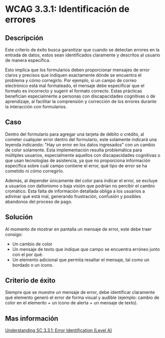 # WCAG 3.3.1: Identificación de errores

## Descripción

Este criterio de éxito busca garantizar que cuando se detectan errores en la entrada de datos, estos sean identificados claramente y descritos al usuario de manera específica.

Esto implica que los formularios deben proporcionar mensajes de error claros y precisos que indiquen exactamente dónde se encuentra el problema y cómo corregirlo. Por ejemplo, si un campo de correo electrónico está mal formateado, el mensaje debe especificar que el formato es incorrecto y sugerir el formato correcto. Estas prácticas benefician especialmente a personas con discapacidades cognitivas o de aprendizaje, al facilitar la comprensión y corrección de los errores durante la interacción con formularios.

## Caso

Dentro del formulario para agregar una tarjeta de débito o crédito, al cometer cualquier error dentro del formulario, este solamente indicará una leyenda indicando: "Hay un error en los datos ingresados" con un cambio de color solamente. Esta implementación resulta problemática para múltiples usuarios, especialmente aquellos con discapacidades cognitivas o que usan tecnologías de asistencia, ya que no proporciona información específica sobre cuál campo contiene el error, qué tipo de error se ha cometido ni cómo corregirlo. 

Además, al depender únicamente del color para indicar el error, se excluye a usuarios con daltonismo o baja visión que podrían no percibir el cambio cromático. Esta falta de información detallada obliga a los usuarios a adivinar qué está mal, generando frustración, confusión y posibles abandonos del proceso de pago.

## Solución

Al momento de mostrar en pantalla un mensaje de error, este debe traer consigo:

- Un cambio de color
- Un mensaje de texto que indique que campo se encuentra erróneo junto con el por qué.
- Un elemento adicional que permita resaltar el mensaje, tal como un bordado o un icono.

## Criterio de éxito

Siempre que se muestre un mensaje de error, debe identificar claramente qué elemento generó el error de forma visual y audible (ejemplo: cambio de color en el elemento + un icono de alerta + un mensaje de texto).

## Mas información

[Understanding SC 3.3.1: Error Identification (Level A)](https://www.w3.org/WAI/WCAG22/Understanding/error-identification)
